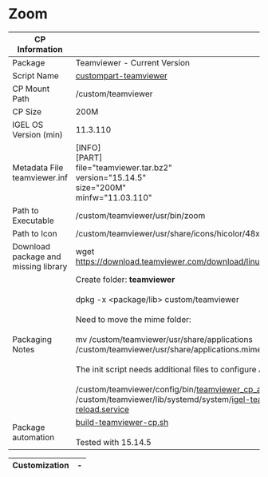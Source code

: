 # Zoom

|  CP Information |            |
|-----------------|------------|
| Package | Teamviewer - Current Version |
| Script Name | [custompart-teamviewer](zoom-cp-init-script.sh) |
| CP Mount Path | /custom/teamviewer |
| CP Size | 200M |
| IGEL OS Version (min) | 11.3.110 |
| Metadata File <br /> teamviewer.inf | [INFO] <br /> [PART] <br /> file="teamviewer.tar.bz2" <br /> version="15.14.5" <br /> size="200M" <br /> minfw="11.03.110" |
| Path to Executable | /custom/teamviewer/usr/bin/zoom |
| Path to Icon | /custom/teamviewer/usr/share/icons/hicolor/48x48/apps/TeamViewer.png |
| Download package and missing library | wget https://download.teamviewer.com/download/linux/teamviewer_amd64.deb |
| Packaging Notes | Create folder: **teamviewer** <br /><br /> dpkg -x <package/lib> custom/teamviewer <br /><br /> Need to move the mime folder: <br /><br />mv /custom/teamviewer/usr/share/applications /custom/teamviewer/usr/share/applications.mime <br /><br />The init script needs additional files to configure AppArmor: <br /><br /> /custom/teamviewer/config/bin/[teamviewer_cp_apparmor_reload](teamviewer_cp_apparmor_reload) <br /> /custom/teamviewer/lib/systemd/system/[igel-teamviewer-cp-apparmor-reload.service](igel-teamviewer-cp-apparmor-reload.service) |
| Package automation | [build-teamviewer-cp.sh](build-zoom-cp.sh) <br /><br /> Tested with 15.14.5 |

|  Customization | - |
|----------------|------------------------------|
